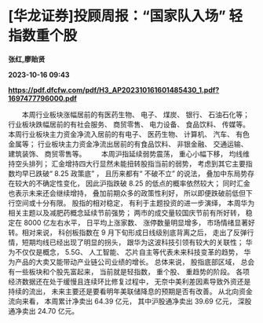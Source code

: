 # [华龙证券]投顾周报：“国家队入场” 轻指数重个股
**张红,廖贻贤**

**2023-10-16 09:43**

**https://pdf.dfcfw.com/pdf/H3_AP202310161601485430_1.pdf?1697477796000.pdf**

　　本周行业板块涨幅居前的有医药生物、 电子、 煤炭、 银行、 石油石化等； 行业板块跌幅居前的有社会服务、 商贸零售、 电力设备、 食品饮料、 传媒等。 本周行业板块主力资金净流入居前的有电子、 医药生物、 计算机、 汽车、 有色金属等； 行业板块主力资金净流出居前的有食品饮料、 非银金融、 交通运输、 建筑装饰、 商贸零售等。 　　本周沪指延续弱势震荡， 重心小幅下移， 均线维持空头排列； 汇金增持四大行显然未能扭转股指当前的弱势， 考虑到其它主要指数均早已跌破“ 8.25 政策底” ， 且历来都有“ 不破不立” 的说法， 叠加中东局势存在较大的不确定性变化， 因此沪指跌破 8.25 的低点的概率依然较大； 同时汇金也表示未来还会继续增持， 叠加前期众多的政策性利好， 所以即便跌破前低但下行空间或十分有限。 股指的相对稳定， 有利于主题投资的进一步演绎， 本周华为相关主题以及减肥药概念延续节前强势； 两市的成交量较国庆节前有所好转， 稳定在 8000 亿左右水平， 日平均上涨家数、 涨停数量明显增多， 市场情绪显著好转。相对来说， 科创板指数在 9 月下旬形成日线级别底背离之后， 走出了反弹行情，短期均线已经出现了明显的拐头， 跟华为这波科技引领有较大的关联性； 华为不仅仅是概念， 5.5G、 人工智能、 芯片自主等代表未来科技变革的趋势， 华为产品的大卖又能带动产业链公司业绩的增长。 总体来说， 股指底部区域， 总会有一些板块和个股先富起来， 当前就是轻指数， 重个股、 重趋势的阶段。 各项经济数据还在处于缓慢且连续环比修复过程中， 无奈中美利差因素导致外资还是持续的流出， 未来主要还是要看明年美联储降息的预期是否有改善。 从北向资金流向来看， 本周累计净卖出 64.39 亿元， 其中沪股通净卖出 39.69 亿元， 深股通净卖出 24.70 亿元。
